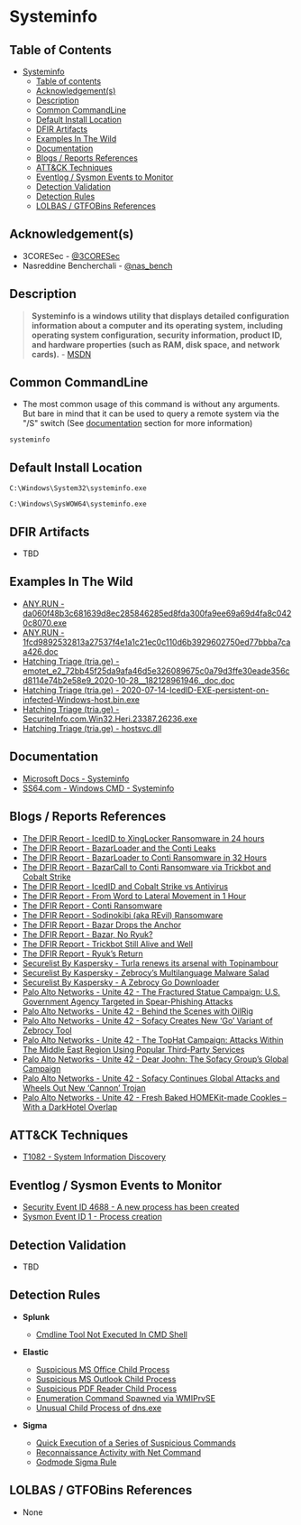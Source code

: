 # Systeminfo

## Table of Contents

- [Systeminfo](#systeminfo)
  - [Table of contents](#table-of-contents)
  - [Acknowledgement(s)](#acknowledgements)
  - [Description](#description)
  - [Common CommandLine](#common-commandline)
  - [Default Install Location](#default-install-location)
  - [DFIR Artifacts](#dfir-artifacts)
  - [Examples In The Wild](#examples-in-the-wild)
  - [Documentation](#documentation)
  - [Blogs / Reports References](#blogs--reports-references)
  - [ATT&CK Techniques](#attck-techniques)
  - [Eventlog / Sysmon Events to Monitor](#eventlog--sysmon-events-to-monitor)
  - [Detection Validation](#detection-validation)
  - [Detection Rules](#detection-rules)
  - [LOLBAS / GTFOBins References](#lolbas--gtfobins-references)

## Acknowledgement(s)

- 3CORESec - [@3CORESec](https://twitter.com/3CORESec)
- Nasreddine Bencherchali - [@nas_bench](https://twitter.com/nas_bench)

## Description

> **Systeminfo is a windows utility that displays detailed configuration information about a computer and its operating system, including operating system configuration, security information, product ID, and hardware properties (such as RAM, disk space, and network cards).** - [MSDN](https://docs.microsoft.com/en-us/windows-server/administration/windows-commands/systeminfo)

## Common CommandLine

- The most common usage of this command is without any arguments. But bare in mind that it can be used to query a remote system via the "/S" switch (See [documentation](#documentation) section for more information)

```batch
systeminfo
```

## Default Install Location

```batch
C:\Windows\System32\systeminfo.exe

C:\Windows\SysWOW64\systeminfo.exe
```

## DFIR Artifacts

- TBD

## Examples In The Wild

- [ANY.RUN - da060f48b3c681639d8ec285846285ed8fda300fa9ee69a69d4fa8c0420c8070.exe](https://app.any.run/tasks/4359de42-3a69-4474-b9fd-d00e31a37ebf/)
- [ANY.RUN - 1fcd9892532813a27537f4e1a1c21ec0c110d6b3929602750ed77bbba7caa426.doc](https://app.any.run/tasks/2eef6f80-51f4-449f-93b8-3a6b66c052f0/)
- [Hatching Triage (tria.ge) - emotet_e2_72bb45f25da9afa46d5e326089675c0a79d3ffe30eade356cd8114e74b2e58e9_2020-10-28__182128961946._doc.doc](https://tria.ge/201028-32zsgxr2q6/behavioral2)
- [Hatching Triage (tria.ge) - 2020-07-14-IcedID-EXE-persistent-on-infected-Windows-host.bin.exe](https://tria.ge/200715-krwhh6235j/behavioral2)
- [Hatching Triage (tria.ge) - SecuriteInfo.com.Win32.Heri.23387.26236.exe](https://tria.ge/201109-sxp6zcn2bj/behavioral2)
- [Hatching Triage (tria.ge) - hostsvc.dll](https://tria.ge/210406-5bgafmrjzx/behavioral1)

## Documentation

- [Microsoft Docs - Systeminfo](https://docs.microsoft.com/en-us/windows-server/administration/windows-commands/systeminfo)
- [SS64.com - Windows CMD - Systeminfo](https://ss64.com/nt/systeminfo.html)

## Blogs / Reports References

- [The DFIR Report - IcedID to XingLocker Ransomware in 24 hours](https://thedfirreport.com/2021/10/18/icedid-to-xinglocker-ransomware-in-24-hours/)
- [The DFIR Report - BazarLoader and the Conti Leaks](https://thedfirreport.com/2021/10/04/bazarloader-and-the-conti-leaks/)
- [The DFIR Report - BazarLoader to Conti Ransomware in 32 Hours](https://thedfirreport.com/2021/09/13/bazarloader-to-conti-ransomware-in-32-hours/)
- [The DFIR Report - BazarCall to Conti Ransomware via Trickbot and Cobalt Strike](https://thedfirreport.com/2021/08/01/bazarcall-to-conti-ransomware-via-trickbot-and-cobalt-strike/)
- [The DFIR Report - IcedID and Cobalt Strike vs Antivirus](https://thedfirreport.com/2021/07/19/icedid-and-cobalt-strike-vs-antivirus/)
- [The DFIR Report - From Word to Lateral Movement in 1 Hour](https://thedfirreport.com/2021/06/20/from-word-to-lateral-movement-in-1-hour/)
- [The DFIR Report - Conti Ransomware](https://thedfirreport.com/2021/05/12/conti-ransomware/)
- [The DFIR Report - Sodinokibi (aka REvil) Ransomware](https://thedfirreport.com/2021/03/29/sodinokibi-aka-revil-ransomware/)
- [The DFIR Report - Bazar Drops the Anchor](https://thedfirreport.com/2021/03/08/bazar-drops-the-anchor/)
- [The DFIR Report - Bazar, No Ryuk?](https://thedfirreport.com/2021/01/31/bazar-no-ryuk/)
- [The DFIR Report - Trickbot Still Alive and Well](https://thedfirreport.com/2021/01/11/trickbot-still-alive-and-well/)
- [The DFIR Report - Ryuk’s Return](https://thedfirreport.com/2020/10/08/ryuks-return/)
- [Securelist By Kaspersky - Turla renews its arsenal with Topinambour](https://securelist.com/turla-renews-its-arsenal-with-topinambour/91687/)
- [Securelist By Kaspersky - Zebrocy’s Multilanguage Malware Salad](https://securelist.com/zebrocys-multilanguage-malware-salad/90680/)
- [Securelist By Kaspersky - A Zebrocy Go Downloader](https://securelist.com/a-zebrocy-go-downloader/89419/)
- [Palo Alto Networks - Unite 42 - The Fractured Statue Campaign: U.S. Government Agency Targeted in Spear-Phishing Attacks](https://unit42.paloaltonetworks.com/the-fractured-statue-campaign-u-s-government-targeted-in-spear-phishing-attacks/)
- [Palo Alto Networks - Unite 42 - Behind the Scenes with OilRig](https://unit42.paloaltonetworks.com/behind-the-scenes-with-oilrig/)
- [Palo Alto Networks - Unite 42 - Sofacy Creates New ‘Go’ Variant of Zebrocy Tool](https://unit42.paloaltonetworks.com/sofacy-creates-new-go-variant-of-zebrocy-tool/)
- [Palo Alto Networks - Unite 42 - The TopHat Campaign: Attacks Within The Middle East Region Using Popular Third-Party Services](https://unit42.paloaltonetworks.com/unit42-the-tophat-campaign-attacks-within-the-middle-east-region-using-popular-third-party-services/)
- [Palo Alto Networks - Unite 42 - Dear Joohn: The Sofacy Group’s Global Campaign](https://unit42.paloaltonetworks.com/dear-joohn-sofacy-groups-global-campaign/)
- [Palo Alto Networks - Unite 42 - Sofacy Continues Global Attacks and Wheels Out New ‘Cannon’ Trojan](https://unit42.paloaltonetworks.com/unit42-sofacy-continues-global-attacks-wheels-new-cannon-trojan/)
- [Palo Alto Networks - Unite 42 - Fresh Baked HOMEKit-made Cookles – With a DarkHotel Overlap](https://unit42.paloaltonetworks.com/unit42-fresh-baked-homekit-made-cookles-with-a-darkhotel-overlap/)

## ATT&CK Techniques

- [T1082 - System Information Discovery](https://attack.mitre.org/techniques/T1082)

## Eventlog / Sysmon Events to Monitor

- [Security Event ID 4688 - A new process has been created](https://www.ultimatewindowssecurity.com/securitylog/encyclopedia/event.aspx?eventID=4688)
- [Sysmon Event ID 1 - Process creation](https://www.ultimatewindowssecurity.com/securitylog/encyclopedia/event.aspx?eventid=90001)

## Detection Validation

- TBD

## Detection Rules

- **Splunk**
  - [Cmdline Tool Not Executed In CMD Shell](https://research.splunk.com/endpoint/cmdline_tool_not_executed_in_cmd_shell/)

- **Elastic**
  - [Suspicious MS Office Child Process](https://github.com/elastic/detection-rules/blob/main/rules/windows/initial_access_suspicious_ms_office_child_process.toml)
  - [Suspicious MS Outlook Child Process](https://github.com/elastic/detection-rules/blob/main/rules/windows/initial_access_suspicious_ms_outlook_child_process.toml)
  - [Suspicious PDF Reader Child Process](https://github.com/elastic/detection-rules/blob/main/rules/windows/execution_suspicious_pdf_reader.toml)
  - [Enumeration Command Spawned via WMIPrvSE](https://github.com/elastic/detection-rules/blob/main/rules/windows/execution_enumeration_via_wmiprvse.toml)
  - [Unusual Child Process of dns.exe](https://github.com/elastic/detection-rules/blob/main/rules/windows/initial_access_unusual_dns_service_children.toml)

- **Sigma**
  - [Quick Execution of a Series of Suspicious Commands](https://github.com/SigmaHQ/sigma/blob/master/rules/windows/process_creation/win_multiple_suspicious_cli.yml)
  - [Reconnaissance Activity with Net Command](https://github.com/SigmaHQ/sigma/blob/master/rules/windows/process_creation/win_susp_commands_recon_activity.yml)
  - [Godmode Sigma Rule](https://github.com/SigmaHQ/sigma/blob/master/other/godmode_sigma_rule.yml)

## LOLBAS / GTFOBins References

- None
